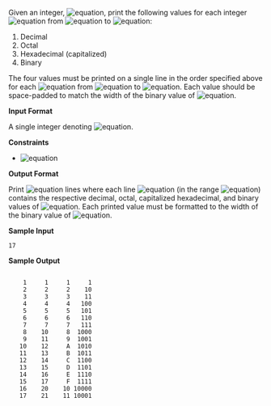 Given an integer, ![equation](http://latex.codecogs.com/svg.latex?\inline&space;n), print the following values for each integer ![equation](http://latex.codecogs.com/svg.latex?\inline&space;i) from ![equation](http://latex.codecogs.com/svg.latex?\inline&space;1) to ![equation](http://latex.codecogs.com/svg.latex?\inline&space;n):

1. Decimal
2. Octal
3. Hexadecimal (capitalized)
4. Binary

The four values must be printed on a single line in the order specified above for each ![equation](http://latex.codecogs.com/svg.latex?\inline&space;i) from ![equation](http://latex.codecogs.com/svg.latex?\inline&space;1) to ![equation](http://latex.codecogs.com/svg.latex?\inline&space;n). Each value should be space-padded to match the width of the binary value of ![equation](http://latex.codecogs.com/svg.latex?\inline&space;n).

__Input Format__

A single integer denoting ![equation](http://latex.codecogs.com/svg.latex?\inline&space;n).

__Constraints__
* ![equation](https://latex.codecogs.com/svg.latex?\inline&space;1&space;\leq&space;n&space;\leq&space;99)

__Output Format__

Print ![equation](http://latex.codecogs.com/svg.latex?\inline&space;n) lines where each line ![equation](http://latex.codecogs.com/svg.latex?\inline&space;i) (in the range ![equation](https://latex.codecogs.com/svg.latex?\inline&space;1&space;\leq&space;i&space;\leq&space;n)) contains the respective decimal, octal, capitalized hexadecimal, and binary values of ![equation](http://latex.codecogs.com/svg.latex?\inline&space;i). Each printed value must be formatted to the width of the binary value of ![equation](http://latex.codecogs.com/svg.latex?\inline&space;n).

__Sample Input__
```commandline
17
```
__Sample Output__
```commandline

    1     1     1     1
    2     2     2    10
    3     3     3    11
    4     4     4   100
    5     5     5   101
    6     6     6   110
    7     7     7   111
    8    10     8  1000
    9    11     9  1001
   10    12     A  1010
   11    13     B  1011
   12    14     C  1100
   13    15     D  1101
   14    16     E  1110
   15    17     F  1111
   16    20    10 10000
   17    21    11 10001     
```
